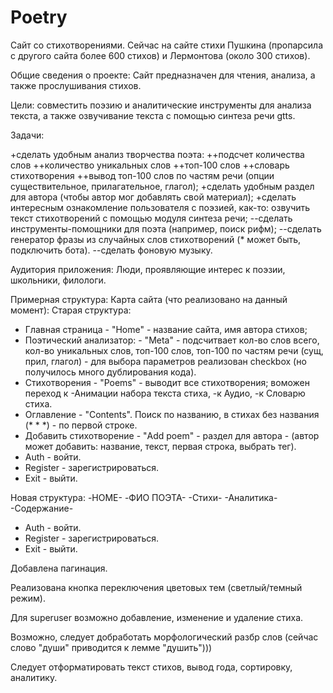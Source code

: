 # Poetry

Сайт со стихотворениями.
Cейчас  на сайте стихи Пушкина (пропарсила с другого сайта более 600 стихов) и Лермонтова (около 300 стихов).


Общие сведения о проекте: Сайт предназначен для чтения, анализа, а также прослушивания стихов.

Цели: совместить поэзию и аналитические инструменты для анализа текста, а также озвучивание текста с помощью синтеза речи gtts.

Задачи:

+сделать удобным анализ творчества поэта:
++подсчет количества слов
++количество уникальных слов
++топ-100 слов
++словарь стихотворения
++вывод топ-100 слов по частям речи (опции существительное, прилагательное, глагол);
+сделать удобным раздел для автора (чтобы автор мог добавлять свой материал);
+сделать интересным ознакомление пользователя с поэзией, как-то: озвучить текст стихотворений с помощью модуля синтеза речи;
--сделать инструменты-помощники для поэта (например, поиск рифм);
--сделать генератор фразы из случайных слов стихотворений (* может быть, подключить бота).
--сделать фоновую  музыку.

Аудитория приложения: Люди, проявляющие интерес к поэзии, школьники, филологи.

Примерная структура: Карта сайта (что реализовано на данный момент):
Старая структура:
- Главная страница - "Home" - название сайта, имя автора стихов;
- Поэтический анализатор: - "Meta" - подсчитвает кол-во слов всего, кол-во уникальных слов, топ-100 слов, топ-100 по частям речи (сущ, прил, глагол) - для выбора параметров реализован checkbox (но получилось много дублирования кода).
- Стихотворения - "Poems" - выводит все стихотворения; воможен переход к 
-Анимации набора текста стиха, 
-к Аудио, 
-к Словарю стиха.
- Оглавление - "Contents". Поиск по названию, в стихах без названия (* * *) - по первой строке.
- Добавить стихотворение - "Add poem" - раздел для автора - (автор может добавить: название, текст, первая строка, выбрать тег).
- Auth - войти.
- Register - зарегистрироваться.
- Exit - выйти.

Новая структура:
-HOME-
-ФИО ПОЭТА-
  -Стихи-
  -Аналитика-
  -Содержание-
- Auth - войти.
- Register - зарегистрироваться.
- Exit - выйти.

Добавлена пагинация.

Реализована кнопка переключения цветовых тем (светлый/темный режим).

Для superuser возможно добавление, изменение и удаление стиха.

Возможно, следует добработать морфологический разбр слов (сейчас слово "души" приводится к лемме "душить")))

Следует отформатировать текст стихов, вывод года, сортировку, аналитику.
